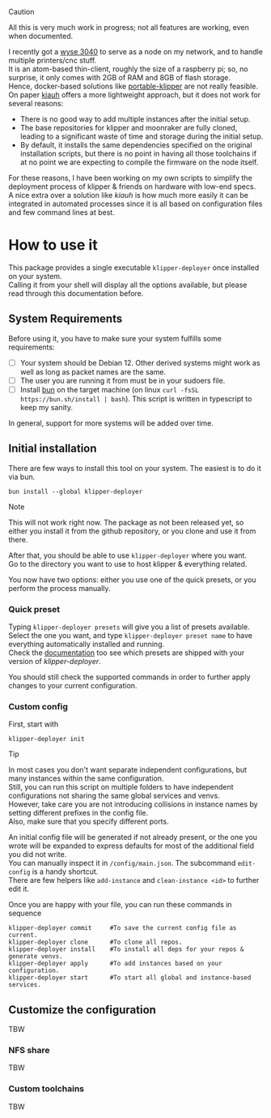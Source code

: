 > [!CAUTION]
> All this is very much work in progress; not all features are working, even when documented.

I recently got a [wyse 3040](https://www.dell.com/support/manuals/de-de/wyse-3040-thin-client/3040_ug/system) to serve as a node on my network, and to handle multiple printers/cnc stuff.  
It is an atom-based thin-client, roughly the size of a raspberry pi; so, no surprise, it only comes with 2GB of RAM and 8GB of flash storage.  
Hence, docker-based solutions like [portable-klipper](https://github.com/KaruroChori/portable-klipper) are not really feasible.  
On paper [kiauh](https://github.com/dw-0/kiauh) offers a more lightweight approach, but it does not work for several reasons:

- There is no good way to add multiple instances after the initial setup.
- The base repositories for klipper and moonraker are fully cloned, leading to a significant waste of time and storage during the initial setup.
- By default, it installs the same dependencies specified on the original installation scripts, but there is no point in having all those toolchains if at no point we are expecting to compile the firmware on the node itself.

For these reasons, I have been working on my own scripts to simplify the deployment process of klipper & friends on hardware with low-end specs.  
A nice extra over a solution like _kiauh_ is how much more easily it can be integrated in automated processes since it is all based on configuration files and few command lines at best.

# How to use it

This package provides a single executable `klipper-deployer` once installed on your system.  
Calling it from your shell will display all the options available, but please read through this documentation before.

## System Requirements

Before using it, you have to make sure your system fulfills some requirements:

- [ ] Your system should be Debian 12. Other derived systems might work as well as long as packet names are the same.
- [ ] The user you are running it from must be in your sudoers file.
- [ ] Install [bun](https://github.com/oven-sh/bun) on the target machine (on linux `curl -fsSL https://bun.sh/install | bash`). This script is written in typescript to keep my sanity.

In general, support for more systems will be added over time.

## Initial installation

There are few ways to install this tool on your system. The easiest is to do it via bun.

```
bun install --global klipper-deployer
```

> [!NOTE]
> This will not work right now.
> The package as not been released yet, so either you install it from the github repository, or you clone and use it from there.

After that, you should be able to use `klipper-deployer` where you want.  
Go to the directory you want to use to host klipper & everything related.

You now have two options: either you use one of the quick presets, or you perform the process manually.

### Quick preset

Typing `klipper-deployer presets` will give you a list of presets available.  
Select the one you want, and type `klipper-deployer preset name` to have everything automatically installed and running.  
Check the [documentation]() too see which presets are shipped with your version of _klipper-deployer_.

You should still check the supported commands in order to further apply changes to your current configuration.

### Custom config

First, start with

```
klipper-deployer init
```

> [!TIP]
> In most cases you don't want separate independent configurations, but many instances within the same configuration.  
> Still, you can run this script on multiple folders to have independent configurations not sharing the same global services and venvs.  
> However, take care you are not introducing collisions in instance names by setting different prefixes in the config file.  
> Also, make sure that you specify different ports.

An initial config file will be generated if not already present, or the one you wrote will be expanded to express defaults for most of the additional field you did not write.  
You can manually inspect it in `/config/main.json`. The subcommand `edit-config` is a handy shortcut.  
There are few helpers like `add-instance` and `clean-instance <id>` to further edit it.

Once you are happy with your file, you can run these commands in sequence

```
klipper-deployer commit     #To save the current config file as current.
klipper-deployer clone      #To clone all repos.
klipper-deployer install    #To install all deps for your repos & generate venvs.
klipper-deployer apply      #To add instances based on your configuration.
klipper-deployer start      #To start all global and instance-based services.
```

## Customize the configuration

TBW

### NFS share

TBW

### Custom toolchains

TBW
